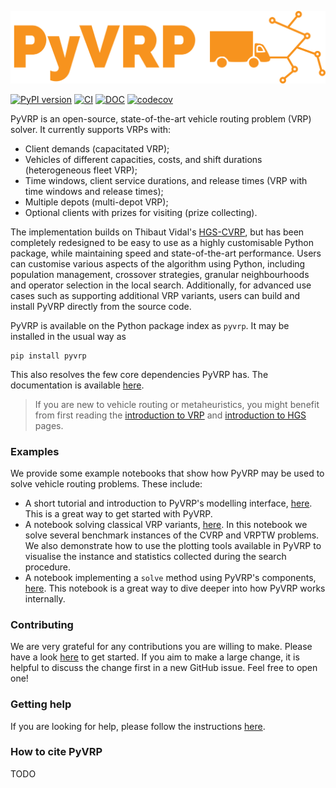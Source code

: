 ![PyVRP logo](docs/source/assets/images/logo.svg)

[![PyPI version](https://badge.fury.io/py/pyvrp.svg)](https://badge.fury.io/py/pyvrp)
[![CI](https://github.com/PyVRP/PyVRP/actions/workflows/CI.yml/badge.svg?branch=main)](https://github.com/PyVRP/PyVRP/actions/workflows/CI.yml)
[![DOC](https://github.com/PyVRP/PyVRP/actions/workflows/DOC.yml/badge.svg?branch=main)](https://pyvrp.org/)
[![codecov](https://codecov.io/gh/PyVRP/PyVRP/branch/main/graph/badge.svg?token=G9JKIVZOHB)](https://codecov.io/gh/PyVRP/PyVRP)

PyVRP is an open-source, state-of-the-art vehicle routing problem (VRP) solver.
It currently supports VRPs with:
- Client demands (capacitated VRP);
- Vehicles of different capacities, costs, and shift durations (heterogeneous fleet VRP);
- Time windows, client service durations, and release times (VRP with time windows and release times);
- Multiple depots (multi-depot VRP);
- Optional clients with prizes for visiting (prize collecting).

The implementation builds on Thibaut Vidal's [HGS-CVRP][8], but has been completely redesigned to be easy to use as a highly customisable Python package, while maintaining speed and state-of-the-art performance.
Users can customise various aspects of the algorithm using Python, including population management, crossover strategies, granular neighbourhoods and operator selection in the local search.
Additionally, for advanced use cases such as supporting additional VRP variants, users can build and install PyVRP directly from the source code.

PyVRP is available on the Python package index as `pyvrp`.
It may be installed in the usual way as
```
pip install pyvrp
```
This also resolves the few core dependencies PyVRP has.
The documentation is available [here][1].

> If you are new to vehicle routing or metaheuristics, you might benefit from first reading the [introduction to VRP][6] and [introduction to HGS][7] pages.

### Examples

We provide some example notebooks that show how PyVRP may be used to solve vehicle routing problems.
These include:

- A short tutorial and introduction to PyVRP's modelling interface, [here][5].
  This is a great way to get started with PyVRP.
- A notebook solving classical VRP variants, [here][4].
  In this notebook we solve several benchmark instances of the CVRP and VRPTW problems.
  We also demonstrate how to use the plotting tools available in PyVRP to visualise the instance and statistics collected during the search procedure. 
- A notebook implementing a `solve` method using PyVRP's components, [here][9].
  This notebook is a great way to dive deeper into how PyVRP works internally.

### Contributing

We are very grateful for any contributions you are willing to make. Please have
a look [here][2] to get started. If you aim to make a large change, it is
helpful to discuss the change first in a new GitHub issue. Feel free to open
one!

### Getting help

If you are looking for help, please follow the instructions [here][3].

### How to cite PyVRP

TODO


[1]: https://pyvrp.org/

[2]: https://pyvrp.org/dev/contributing.html

[3]: https://pyvrp.org/setup/getting_help.html

[4]: https://pyvrp.org/examples/basic_vrps.html

[5]: https://pyvrp.org/examples/quick_tutorial.html

[6]: https://pyvrp.org/setup/introduction_to_vrp.html

[7]: https://pyvrp.org/setup/introduction_to_hgs.html

[8]: https://github.com/vidalt/HGS-CVRP/

[9]: https://pyvrp.org/examples/using_pyvrp_components.html
